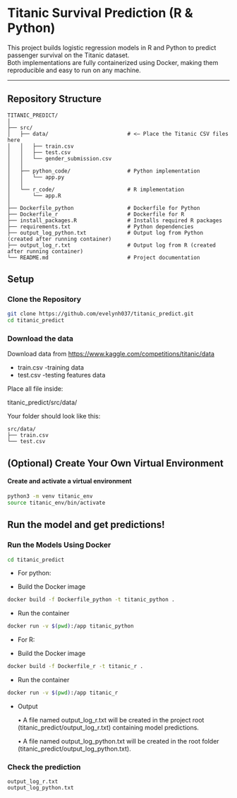 # Titanic Survival Prediction (R & Python)

This project builds logistic regression models in R and Python to predict passenger survival on the Titanic dataset.  
Both implementations are fully containerized using Docker, making them reproducible and easy to run on any machine.

---

## Repository Structure
```
TITANIC_PREDICT/
│
├── src/
│   ├── data/                         # <– Place the Titanic CSV files here
│   │   ├── train.csv
│   │   ├── test.csv
│   │   └── gender_submission.csv
│   │
│   ├── python_code/                  # Python implementation
│   │   └── app.py
│   │
│   └── r_code/                       # R implementation
│       └── app.R
│
├── Dockerfile_python                 # Dockerfile for Python
├── Dockerfile_r                      # Dockerfile for R
├── install_packages.R                # Installs required R packages
├── requirements.txt                  # Python dependencies
├── output_log_python.txt             # Output log from Python (created after running container)
├── output_log_r.txt                  # Output log from R (created after running container)
└── README.md                         # Project documentation
```
## Setup

### Clone the Repository

```bash
git clone https://github.com/evelynh037/titanic_predict.git
cd titanic_predict
```

### Download the data
Download data from https://www.kaggle.com/competitions/titanic/data
* train.csv                      -training data
* test.csv                       -testing features data

Place all file inside:

titanic_predict/src/data/

Your folder should look like this:
```
src/data/
├── train.csv
└── test.csv
```

## (Optional) Create Your Own Virtual Environment
#### Create and activate a virtual environment

```bash
python3 -m venv titanic_env
source titanic_env/bin/activate
```

## Run the model and get predictions!

### Run the Models Using Docker

```bash
cd titanic_predict
```

- For python:

* Build the Docker image

```bash
docker build -f Dockerfile_python -t titanic_python .
```

* Run the container

```bash
docker run -v $(pwd):/app titanic_python
```

- For R:

* Build the Docker image

```bash
docker build -f Dockerfile_r -t titanic_r .
```

* Run the container

```bash
docker run -v $(pwd):/app titanic_r
```

* Output

	•	A file named output_log_r.txt will be created in the project root (titanic_predict/output_log_r.txt) containing model predictions.

    •	A file named output_log_python.txt will be created in the root folder (titanic_predict/output_log_python.txt).

### Check the prediction

```
output_log_r.txt
output_log_python.txt
```

